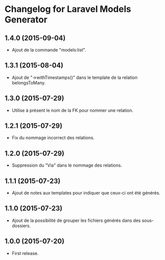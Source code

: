 # Changelog for Laravel Models Generator

## 1.4.0 (2015-09-04)

- Ajout de la commande "models:list".

## 1.3.1 (2015-08-04)

- Ajout de "->withTimestamps()" dans le template de la relation belongsToMany.

## 1.3.0 (2015-07-29)

- Utilise à présent le nom de la FK pour nommer une relation.

## 1.2.1 (2015-07-29)

- Fix du nommage incorrect des relations.

## 1.2.0 (2015-07-29)

- Suppression du "Via" dans le nommage des relations.

## 1.1.1 (2015-07-23)

- Ajout de notes aux templates pour indiquer que ceux-ci ont été générés.

## 1.1.0 (2015-07-23)

- Ajout de la possibilité de grouper les fichiers générés dans des sous-dossiers.

## 1.0.0 (2015-07-20)

- First release.
